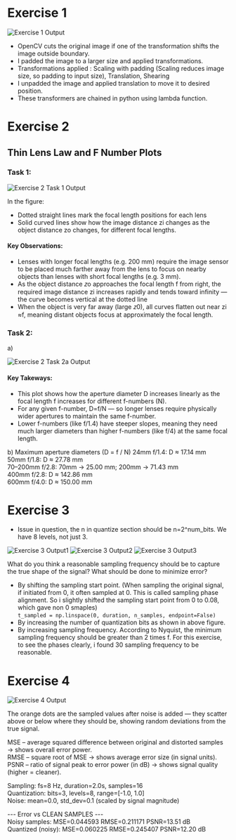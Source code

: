 # Exercise 1

![Exercise 1 Output](outputs/geometric_transforms.png)

- OpenCV cuts the original image if one of the transformation shifts the image outside boundary.
- I padded the image to a larger size and applied transformations.
- Transformations applied : Scaling with padding (Scaling reduces image size, so padding to input size), Translation, Shearing
- I unpadded the image and applied translation to move it to desired position.
- These transformers are chained in python using lambda function.

# Exercise 2

## Thin Lens Law and F Number Plots

### Task 1:

![Exercise 2 Task 1 Output](outputs/thin_lens_law.png)

In the figure:

- Dotted straight lines mark the focal length positions for each lens
- Solid curved lines show how the image distance zi changes as the object distance zo changes, for different focal lengths.

#### Key Observations:

- Lenses with longer focal lengths (e.g. 200 mm) require the image sensor to be placed much farther away from the lens to focus on nearby objects than lenses with short focal lengths (e.g. 3 mm).
- As the object distance 𝑧o approaches the focal length f from right, the required image distance zi increases rapidly and tends toward infinity — the curve becomes vertical at the dotted line
- When the object is very far away (large 𝑧0), all curves flatten out near zi​≈f, meaning distant objects focus at approximately the focal length.

### Task 2:

a)

![Exercise 2 Task 2a Output](outputs/aperture_d_vs_focal_length.png)

#### Key Takeways:

- This plot shows how the aperture diameter D increases linearly as the focal length
  f increases for different f-numbers (N).
- For any given f-number, D=f/N — so longer lenses require physically wider apertures to maintain the same f-number.
- Lower f-numbers (like f/1.4) have steeper slopes, meaning they need much larger diameters than higher f-numbers (like f/4) at the same focal length.

b)
Maximum aperture diameters (D = f / N)
24mm f/1.4: D ≈ 17.14 mm  
 50mm f/1.8: D ≈ 27.78 mm  
 70–200mm f/2.8: 70mm → 25.00 mm; 200mm → 71.43 mm  
 400mm f/2.8: D ≈ 142.86 mm  
 600mm f/4.0: D ≈ 150.00 mm

# Exercise 3

- Issue in question, the n in quantize section should be n=2^num_bits. We have 8 levels, not just 3.

![Exercise 3 Output1](outputs/sampled_q3_sig_freq_8.png)
![Exercise 3 Output2](outputs/sampled_q3_sig_freq_10.png)
![Exercise 3 Output3](outputs/sampled_q8_sig_freq_30.png)

What do you think a reasonable sampling frequency should be to capture the true shape of the
signal? What should be done to minimize error?

- By shifting the sampling start point. (When sampling the original signal, if initiated from 0, it often sampled at 0. This is called sampling phase alignment. So i slightly shifted the sampling start point from 0 to 0.08, which gave non 0 smaples)  
  `t_sampled = np.linspace(0, duration, n_samples, endpoint=False)`
- By increasing the number of quantization bits as shown in above figure.
- By increasing sampling frequency. According to Nyquist, the minimum sampling frequency should be greater than 2 times f. For this exercise, to see the phases clearly, i found 30 sampling frequency to be reasonable.

# Exercise 4

![Exercise 4 Output](outputs/noise_sampled_q3_sig_freq_8.png)

The orange dots are the sampled values after noise is added — they scatter above or below where they should be, showing random deviations from the true signal.

MSE – average squared difference between original and distorted samples → shows overall error power.  
RMSE – square root of MSE → shows average error size (in signal units).  
PSNR – ratio of signal peak to error power (in dB) → shows signal quality (higher = cleaner).

Sampling: fs=8 Hz, duration=2.0s, samples=16  
Quantization: bits=3, levels=8, range=[-1.0, 1.0]  
Noise: mean=0.0, std_dev=0.1 (scaled by signal magnitude)

--- Error vs CLEAN SAMPLES ---  
Noisy samples: MSE=0.044593 RMSE=0.211171 PSNR=13.51 dB  
Quantized (noisy): MSE=0.060225 RMSE=0.245407 PSNR=12.20 dB


